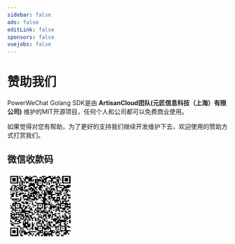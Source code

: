 ```yaml
---
sidebar: false
ads: false
editLink: false
sponsors: false
vuejobs: false
---
```


<script setup>
import SponsorsGroup from '/@theme/components/SponsorsGroup.vue'
</script>

# 赞助我们

PowerWeChat Golang SDK是由 **ArtisanCloud团队(元匠信息科技（上海）有限公司)** 维护的MIT开源项目，任何个人和公司都可以免费商业使用。

如果觉得对您有帮助，为了更好的支持我们继续开发维护下去，欢迎使用的赞助方式打赏我们。

## 微信收款码

<img src="./images/artisancloud-wechat-pay.png" style="width: 150px;" />